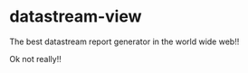 datastream-view
====
The best datastream report generator in the world wide web!!

Ok not really!!


